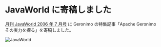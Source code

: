 # JavaWorld に寄稿しました

<!--
date = "2006-05-15"
-->

[月刊 JavaWorld 2006 年 7 月号](http://www.amazon.co.jp/gp/product/B000EHSMVI/249-5731243-6151547)
に Geronimo の特集記事「Apache Geronimo その実力を探る」を寄稿しました。

![JavaWorld](http://images.amazon.com/images/P/B000EHSMVI.01._SS500_SCLZZZZZZZ_V65933845_.jpg)
